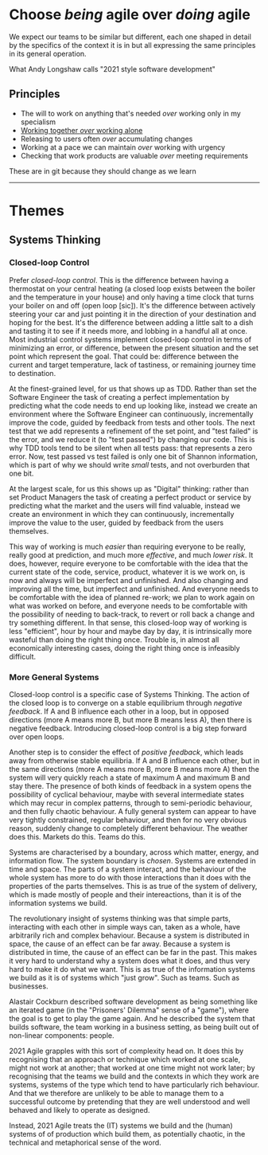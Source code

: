 # Choose _being_ agile over _doing_ agile

We expect our teams to be similar but different, each one shaped in detail by the specifics of the context it is in but all expressing the same principles in its general operation.

What Andy Longshaw calls "2021 style software development" 

## Principles

* The will to work on anything that's needed _over_ working only in my specialism
* [Working together _over_ working alone](principles/working-together)
* Releasing to users often _over_ accumulating changes
* Working at a pace we can maintain _over_ working with urgency
* Checking that work products are valuable _over_ meeting requirements

These are in git because they should change as we learn

----

# Themes

## Systems Thinking

### Closed-loop Control

Prefer _closed-loop control_. This is the difference between having a thermostat on your central heating (a closed loop exists between the boiler and the temperature in your house) and only having a time clock that turns your boiler on and off (open loop [sic]). It's the difference between actively steering your car and just pointing it in the direction of your destination and hoping for the best. It's the difference between adding a little salt to a dish and tasting it to see if it needs more, and lobbing in a handful all at once. Most industrial control systems implement closed-loop control in terms of minimizing an error, or difference, between the present situation and the set point which represent the goal. That could be: difference between the current and target temperature, lack of tastiness, or remaining journey time to destination.

At the finest-grained level, for us that shows up as TDD. Rather than set the Software Engineer the task of creating a perfect implementation by predicting what the code needs to end up looking like, instead we create an environment where the Software Engineer can continuously, incrementally improve the code, guided by feedback from tests and other tools. The next test that we add represents a refinement of the set point, and "test failed" is the error, and we reduce it (to "test passed") by changing our code. This is why TDD tools tend to be silent when all tests pass: that represents a zero error. Now, test passed vs test failed is only one bit of Shannon information, which is part of why we should write _small_ tests, and not overburden that one bit. 

At the largest scale, for us this shows up as "Digital" thinking: rather than set Product Managers the task of creating a perfect product or service by predicting what the market and the users will find valuable, instead we create an environment in which they can continuously, incrementally improve the value to the user, guided by feedback from the users themselves.

This way of working is much _easier_ than requiring everyone to be really, really good at prediction, and much more _effective_, and much _lower risk_. It does, however, require everyone to be comfortable with the idea that the current state of the code, service, product, whatever it is we work on, is now and always will be imperfect and unfinished. And also changing and improving all the time, but imperfect and unfinished. And everyone needs to be comfortable with the idea of planned re-work; we plan to work again on what was worked on before, and everyone needs to be comfortable with the possibility of needing to back-track, to revert or roll back a change and try something different. In that sense, this closed-loop way of working is less "efficient", hour by hour and maybe day by day, it is intrinsically more wasteful than doing the right thing once. Trouble is, in almost all economically interesting cases, doing the right thing once is infeasibly difficult.

### More General Systems

Closed-loop control is a specific case of Systems Thinking. The action of the closed loop is to converge on a stable equilibrium through _negative feedback_. If A and B influence each other in a loop, but in opposed directions (more A means more B, but more B means less A), then there is negative feedback. Introducing closed-loop control is a big step forward over open loops.

Another step is to consider the effect of _positive feedback_, which leads away from otherwise stable equilibria. If A and B influence each other, but in the same directions (more A means more B, more B means more A) then the system will very quickly reach a state of maximum A and maximum B and stay there. The presence of both kinds of feedback in a system opens the possibility of cyclical behaviour, maybe with several intermediate states which may recur in complex patterns, through to semi-periodic behaviour, and then fully chaotic behaviour. A fully general system can appear to have very tightly constrained, regular behaviour, and then for no very obvious reason, suddenly change to completely different behaviour. The weather does this. Markets do this. Teams do this.

Systems are characterised by a boundary, across which matter, energy, and information flow. The system boundary is _chosen_.  Systems are extended in time and space. The parts of a system interact, and the behaviour of the whole system has more to do with those interactions than it does with the properties of the parts themselves. This is as true of the system of delivery, which is made mostly of people and their intereactions, than it is of the information systems we build.

The revolutionary insight of systems thinking was that simple parts, interacting with each other in simple ways can, taken as a whole, have arbitrarily rich and complex behaviour. Because a system is distributed in space, the cause of an effect can be far away. Because a system is distributed in time, the cause of an effect can be far in the past. This makes it very hard to understand why a system does what it does, and thus very hard to make it do what we want. This is as true of the information systems we build as it is of systems which "just grow". Such as teams. Such as businesses.

Alastair Cockburn described software development as being something like an iterated game (in the "Prisoners' Dilemma" sense of a "game"), where the goal is to get to play the game again. And he described the system that builds software, the team working in a business setting, as being built out of non-linear components: people.

2021 Agile grapples with this sort of complexity head on. It does this by recognising that an approach or technique which worked at one scale, might not work at another; that worked at one time might not work later; by recognising that the teams we build and the contexts in which they work are systems, systems of the type which tend to have particularly rich behaviour. And that we therefore are unlikely to be able to manage them to a successful outcome by pretending that they are well understood and well behaved and likely to operate as designed.

Instead, 2021 Agile treats the (IT) systems we build and the (human) systems of of production which build them, as potentially chaotic, in the technical and metaphorical sense of the word.
